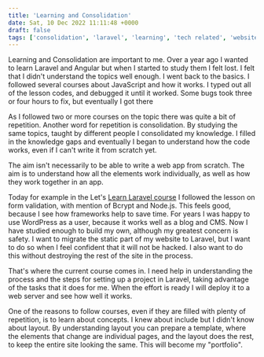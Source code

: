 ```yaml
---
title: 'Learning and Consolidation'
date: Sat, 10 Dec 2022 11:11:48 +0000
draft: false
tags: ['consolidation', 'laravel', 'learning', 'tech related', 'website news']
---
```


Learning and Consolidation are important to me. Over a year ago I wanted to learn Laravel and Angular but when I started to study them I felt lost. I felt that I didn't understand the topics well enough. I went back to the basics. I followed several courses about JavaScript and how it works. I typed out all of the lesson codes, and debugged it until it worked. Some bugs took three or four hours to fix, but eventually I got there

As I followed two or more courses on the topic there was quite a bit of repetition. Another word for repetition is consolidation. By studying the same topics, taught by different people I consolidated my knowledge. I filled in the knowledge gaps and eventually I began to understand how the code works, even if I can't write it from scratch yet.

The aim isn't necessarily to be able to write a web app from scratch. The aim is to understand how all the elements work individually, as well as how they work together in an app.

Today for example in the Let's [Learn Laravel course](https://www.udemy.com/share/107zTS3@-W27qVa1fUilsGlIxrepBb4hQy5Mvf6VTm6PWnT7g6RLhMUXeewvvSu3oYSDufgY/) I followed the lesson on form validation, with mention of Bcrypt and Node.js. This feels good, because I see how frameworks help to save time. For years I was happy to use WordPress as a user, because it works well as a blog and CMS. Now I have studied enough to build my own, although my greatest concern is safety. I want to migrate the static part of my website to Laravel, but I want to do so when I feel confident that it will not be hacked. I also want to do this without destroying the rest of the site in the process.

That's where the current course comes in. I need help in understanding the process and the steps for setting up a project in Laravel, taking advantage of the tasks that it does for me. When the effort is ready I will deploy it to a web server and see how well it works.

One of the reasons to follow courses, even if they are filled with plenty of repetition, is to learn about concepts. I knew about include but I didn't know about layout. By understanding layout you can prepare a template, where the elements that change are individual pages, and the layout does the rest, to keep the entire site looking the same. This will become my "portfolio".